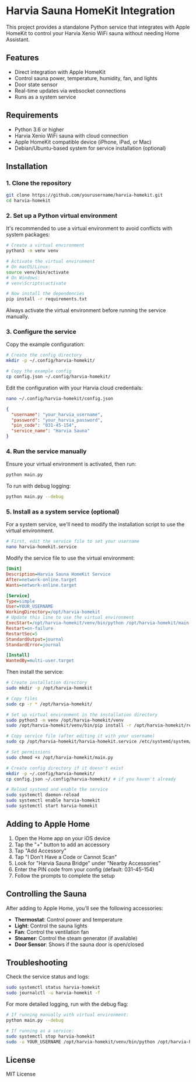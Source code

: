 # Harvia Sauna HomeKit Integration

This project provides a standalone Python service that integrates with Apple HomeKit to control your Harvia Xenio WiFi sauna without needing Home Assistant.

## Features

- Direct integration with Apple HomeKit
- Control sauna power, temperature, humidity, fan, and lights
- Door state sensor
- Real-time updates via websocket connections
- Runs as a system service

## Requirements

- Python 3.6 or higher
- Harvia Xenio WiFi sauna with cloud connection
- Apple HomeKit compatible device (iPhone, iPad, or Mac)
- Debian/Ubuntu-based system for service installation (optional)

## Installation

### 1. Clone the repository

```bash
git clone https://github.com/yourusername/harvia-homekit.git
cd harvia-homekit
```

### 2. Set up a Python virtual environment

It's recommended to use a virtual environment to avoid conflicts with system packages:

```bash
# Create a virtual environment
python3 -m venv venv

# Activate the virtual environment
# On macOS/Linux:
source venv/bin/activate
# On Windows:
# venv\Scripts\activate

# Now install the dependencies
pip install -r requirements.txt
```

Always activate the virtual environment before running the service manually.

### 3. Configure the service

Copy the example configuration:

```bash
# Create the config directory
mkdir -p ~/.config/harvia-homekit/

# Copy the example config
cp config.json ~/.config/harvia-homekit/
```

Edit the configuration with your Harvia cloud credentials:

```bash
nano ~/.config/harvia-homekit/config.json
```

```json
{
  "username": "your_harvia_username",
  "password": "your_harvia_password",
  "pin_code": "031-45-154",
  "service_name": "Harvia Sauna"
}
```

### 4. Run the service manually

Ensure your virtual environment is activated, then run:

```bash
python main.py
```

To run with debug logging:

```bash
python main.py --debug
```

### 5. Install as a system service (optional)

For a system service, we'll need to modify the installation script to use the virtual environment.

```bash
# First, edit the service file to set your username
nano harvia-homekit.service
```

Modify the service file to use the virtual environment:

```ini
[Unit]
Description=Harvia Sauna HomeKit Service
After=network-online.target
Wants=network-online.target

[Service]
Type=simple
User=YOUR_USERNAME
WorkingDirectory=/opt/harvia-homekit
# Update this line to use the virtual environment
ExecStart=/opt/harvia-homekit/venv/bin/python /opt/harvia-homekit/main.py
Restart=on-failure
RestartSec=5
StandardOutput=journal
StandardError=journal

[Install]
WantedBy=multi-user.target
```

Then install the service:

```bash
# Create installation directory
sudo mkdir -p /opt/harvia-homekit

# Copy files
sudo cp -r * /opt/harvia-homekit/

# Set up virtual environment in the installation directory
sudo python3 -m venv /opt/harvia-homekit/venv
sudo /opt/harvia-homekit/venv/bin/pip install -r /opt/harvia-homekit/requirements.txt

# Copy service file (after editing it with your username)
sudo cp /opt/harvia-homekit/harvia-homekit.service /etc/systemd/system/

# Set permissions
sudo chmod +x /opt/harvia-homekit/main.py

# Create config directory if it doesn't exist
mkdir -p ~/.config/harvia-homekit/
cp config.json ~/.config/harvia-homekit/ # if you haven't already

# Reload systemd and enable the service
sudo systemctl daemon-reload
sudo systemctl enable harvia-homekit
sudo systemctl start harvia-homekit
```

## Adding to Apple Home

1. Open the Home app on your iOS device
2. Tap the "+" button to add an accessory
3. Tap "Add Accessory"
4. Tap "I Don't Have a Code or Cannot Scan"
5. Look for "Harvia Sauna Bridge" under "Nearby Accessories"
6. Enter the PIN code from your config (default: 031-45-154)
7. Follow the prompts to complete the setup

## Controlling the Sauna

After adding to Apple Home, you'll see the following accessories:

- **Thermostat**: Control power and temperature
- **Light**: Control the sauna lights
- **Fan**: Control the ventilation fan
- **Steamer**: Control the steam generator (if available)
- **Door Sensor**: Shows if the sauna door is open/closed

## Troubleshooting

Check the service status and logs:

```bash
sudo systemctl status harvia-homekit
sudo journalctl -u harvia-homekit -f
```

For more detailed logging, run with the debug flag:

```bash
# If running manually with virtual environment:
python main.py --debug

# If running as a service:
sudo systemctl stop harvia-homekit
sudo -u YOUR_USERNAME /opt/harvia-homekit/venv/bin/python /opt/harvia-homekit/main.py --debug
```

## License

MIT License
